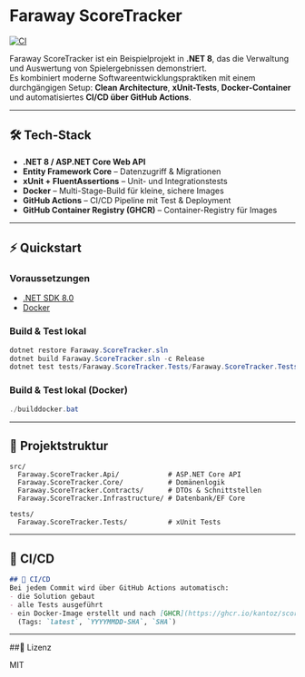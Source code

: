 # Faraway ScoreTracker

[![CI](https://github.com/Kantoz/FarawayScoreTracker/actions/workflows/ci.yml/badge.svg)](https://github.com/Kantoz/FarawayScoreTracker/actions/workflows/ci.yml)

Faraway ScoreTracker ist ein Beispielprojekt in **.NET 8**, das die Verwaltung und Auswertung von Spielergebnissen demonstriert.  
Es kombiniert moderne Softwareentwicklungspraktiken mit einem durchgängigen Setup: **Clean Architecture**, **xUnit-Tests**, **Docker-Container** und automatisiertes **CI/CD über GitHub Actions**.

---

## 🛠 Tech-Stack

- **.NET 8 / ASP.NET Core Web API**
- **Entity Framework Core** – Datenzugriff & Migrationen
- **xUnit + FluentAssertions** – Unit- und Integrationstests
- **Docker** – Multi-Stage-Build für kleine, sichere Images
- **GitHub Actions** – CI/CD Pipeline mit Test & Deployment
- **GitHub Container Registry (GHCR)** – Container-Registry für Images

---

## ⚡ Quickstart

### Voraussetzungen
- [.NET SDK 8.0](https://dotnet.microsoft.com/download)
- [Docker](https://docs.docker.com/get-docker/)

### Build & Test lokal
```powershell
dotnet restore Faraway.ScoreTracker.sln
dotnet build Faraway.ScoreTracker.sln -c Release
dotnet test tests/Faraway.ScoreTracker.Tests/Faraway.ScoreTracker.Tests.csproj -c Release
```
### Build & Test lokal (Docker)
```powershell
./builddocker.bat
```
---
## 📂 Projektstruktur
```
src/
  Faraway.ScoreTracker.Api/            # ASP.NET Core API
  Faraway.ScoreTracker.Core/           # Domänenlogik
  Faraway.ScoreTracker.Contracts/      # DTOs & Schnittstellen
  Faraway.ScoreTracker.Infrastructure/ # Datenbank/EF Core

tests/
  Faraway.ScoreTracker.Tests/          # xUnit Tests

```
---
## 🔄 CI/CD
```markdown
## 🔄 CI/CD
Bei jedem Commit wird über GitHub Actions automatisch:
- die Solution gebaut
- alle Tests ausgeführt
- ein Docker-Image erstellt und nach [GHCR](https://ghcr.io/kantoz/scoretracker) gepusht  
  (Tags: `latest`, `YYYYMMDD-SHA`, `SHA`)
```
---

##📝 Lizenz

MIT
